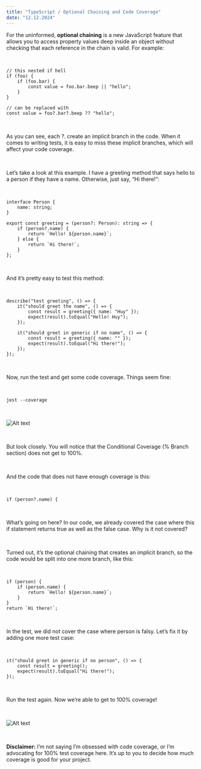 ```yaml
---
title: "TypeScript / Optional Chaining and Code Coverage"
date: "12.12.2024"
---
```


For the uninformed, **optional chaining** is a new JavaScript feature that allows you to access property values deep inside an object without checking that each reference in the chain is valid. For example:

&nbsp;

```tsx
// this nested if hell
if (foo) {
	if (foo.bar) {
		const value = foo.bar.beep || "hello";
	}
}

// can be replaced with
const value = foo?.bar?.beep ?? "hello";
```

&nbsp;

As you can see, each ?. create an implicit branch in the code. When it comes to writing tests, it is easy to miss these implicit branches, which will affect your code coverage.

&nbsp;

Let’s take a look at this example. I have a greeting method that says hello to a person if they have a name. Otherwise, just say, “Hi there!”:

&nbsp;

```tsx
interface Person {
	name: string;
}

export const greeting = (person?: Person): string => {
	if (person?.name) {
		return `Hello! ${person.name}`;
	} else {
		return `Hi there!`;
	}
};
```

&nbsp;

And it’s pretty easy to test this method:

&nbsp;

```tsx
describe("test greeting", () => {
	it("should greet the name", () => {
		const result = greeting({ name: "Huy" });
		expect(result).toEqual("Hello! Huy");
	});

	it("should greet in generic if no name", () => {
		const result = greeting({ name: "" });
		expect(result).toEqual("Hi there!");
	});
});
```

&nbsp;

Now, run the test and get some code coverage. Things seem fine:

&nbsp;

```tsx
jest --coverage
```

&nbsp;

![Alt text](https://raw.githubusercontent.com/haorocks/devlog/main/posts/12-12-2024-typescript-optional-chaining-and-code-coverage/1.jpeg)

&nbsp;

But look closely. You will notice that the Conditional Coverage (% Branch section) does not get to 100%.

&nbsp;

And the code that does not have enough coverage is this:

&nbsp;

```tsx
if (person?.name) {
```

&nbsp;

What’s going on here? In our code, we already covered the case where this if statement returns true as well as the false case. Why is it not covered?

&nbsp;

Turned out, it’s the optional chaining that creates an implicit branch, so the code would be split into one more branch, like this:

&nbsp;

```tsx
if (person) {
	if (person.name) {
		return `Hello! ${person.name}`;
	}
}
return `Hi there!`;
```

&nbsp;

In the test, we did not cover the case where person is falsy. Let’s fix it by adding one more test case:

&nbsp;

```tsx
it("should greet in generic if no person", () => {
	const result = greeting();
	expect(result).toEqual("Hi there!");
});
```

&nbsp;

Run the test again. Now we’re able to get to 100% coverage!

&nbsp;

![Alt text](https://raw.githubusercontent.com/haorocks/devlog/main/posts/12-12-2024-typescript-optional-chaining-and-code-coverage/2.jpeg)

&nbsp;

**Disclaimer:** I’m not saying I’m obsessed with code coverage, or I’m advocating for 100% test coverage here. It’s up to you to decide how much coverage is good for your project.

